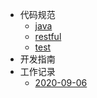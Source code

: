 - 代码规范
    - [java](style/java)
    - [restful](style/restful)
    - [test](style/test)
- 开发指南
    <!-- - [命名宝典](doc/naming) -->
- 工作记录
    - [2020-09-06](工作记录/2020-09-06)
